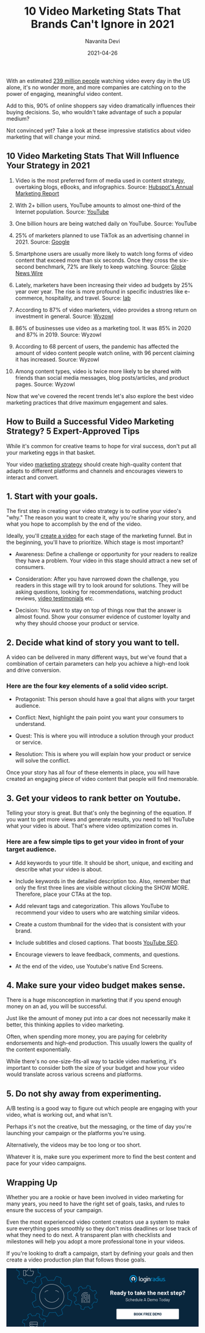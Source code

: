 ﻿---
title: "10 Video Marketing Stats That Brands Can't Ignore in 2021"
date: "2021-04-26"
coverImage: "video-marketing-loginradius.jpg"
tags: ["loginradius"]
featured: false 
author: "Navanita Devi"
description: "Even the most experienced video content creators use a system to make sure everything goes smoothly so they don't miss deadlines or lose track of what they need to do next. A transparent plan with checklists and milestones will help you adopt a more professional tone in your videos."
metadescription: "Here are ten video marketing stats that will influence your strategy in 2021. Learn how to reach your goals and develop strategies that put you ahead of your competitors"
metatitle: "10 Video Marketing Stats That Brands Can't Ignore in 2021"
---


With an estimated [239 million people](https://www.statista.com/topics/1137/online-video/) watching video every day in the US alone, it's no wonder more, and more companies are catching on to the power of engaging, meaningful video content.

  

Add to this, 90% of online shoppers say video dramatically influences their buying decisions. So, who wouldn't take advantage of such a popular medium?

  

Not convinced yet? Take a look at these impressive statistics about video marketing that will change your mind.

## 10 Video Marketing Stats That Will Influence Your Strategy in 2021

  

1. Video is the most preferred form of media used in content strategy, overtaking blogs, eBooks, and infographics. Source: [Hubspot's Annual Marketing Report](https://cdn2.hubspot.net/hubfs/53/tools/state-of-marketing/PDFs/Not%20Another%20State%20of%20Marketing%20Report%20-%20Web%20Version.pdf)

  

2. With 2+ billion users, YouTube amounts to almost one-third of the Internet population. Source: [YouTube](https://www.youtube.com/intl/en-GB/about/press/)

  

3. One billion hours are being watched daily on YouTube. Source: YouTube

  

4. 25% of marketers planned to use TikTok as an advertising channel in 2021. Source: [Google](https://storage.googleapis.com/postclick_prod/2020/11/PDF-2021-TPs-Report_v5.pdf)

  

5. Smartphone users are usually more likely to watch long forms of video content that exceed more than six seconds. Once they cross the six-second benchmark, 72% are likely to keep watching. Source: [Globe News Wire](https://www.globenewswire.com/news-release/2018/06/06/1517836/0/en/ADYOULIKE-Releases-First-State-of-Native-Video-Report.html)

  

6. Lately, marketers have been increasing their video ad budgets by 25% year over year. The rise is more profound in specific industries like e-commerce, hospitality, and travel. Source: [Iab](https://www.iab.com/insights/ad-spend-report-2019/)

  

7. According to 87% of video marketers, video provides a strong return on investment in general. Source: [Wyzowl](https://www.wyzowl.com/state-of-video-marketing-2021-report/)

  

8. 86% of businesses use video as a marketing tool. It was 85% in 2020 and 87% in 2019. Source: Wyzowl

  

9. According to 68 percent of users, the pandemic has affected the amount of video content people watch online, with 96 percent claiming it has increased. Source: Wyzowl

  

10. Among content types, video is twice more likely to be shared with friends than social media messages, blog posts/articles, and product pages. Source: Wyzowl

  

Now that we've covered the recent trends let's also explore the best video marketing practices that drive maximum engagement and sales.

## How to Build a Successful Video Marketing Strategy? 5 Expert-Approved Tips


While it's common for creative teams to hope for viral success, don't put all your marketing eggs in that basket.


Your video [marketing strategy](https://www.loginradius.com/blog/fuel/2021/04/Top-5-Marketing-Strategies-to-Power-up-Your-Business/) should create high-quality content that adapts to different platforms and channels and encourages viewers to interact and convert.

  

## 1. Start with your goals.

  

The first step in creating your video strategy is to outline your video's "why." The reason you want to create it, why you're sharing your story, and what you hope to accomplish by the end of the video.

  

Ideally, you'll <a href="https://www.visme.co/video-maker/">create a video</a> for each stage of the marketing funnel. But in the beginning, you'll have to prioritize. Which stage is most important?

  

-   Awareness: Define a challenge or opportunity for your readers to realize they have a problem. Your video in this stage should attract a new set of consumers.
    
-   Consideration: After you have narrowed down the challenge, you readers in this stage will try to look around for solutions. They will be asking questions, looking for recommendations, watching product reviews, [video testimonials](https://www.loginradius.com/blog/fuel/2021/04/Why-Video-Testimonials-Are-A-Marketing-Must/) etc.
    
-   Decision: You want to stay on top of things now that the answer is almost found. Show your consumer evidence of customer loyalty and why they should choose your product or service.
    

  

## 2. Decide what kind of story you want to tell.

  

A video can be delivered in many different ways, but we've found that a combination of certain parameters can help you achieve a high-end look and drive conversion.

  

### Here are the four key elements of a solid video script.

  

-   Protagonist: This person should have a goal that aligns with your target audience.
    
-   Conflict: Next, highlight the pain point you want your consumers to understand.
    
-   Quest: This is where you will introduce a solution through your product or service.
    
-   Resolution: This is where you will explain how your product or service will solve the conflict.
    

  

Once your story has all four of these elements in place, you will have created an engaging piece of video content that people will find memorable.

  

## 3. Get your videos to rank better on Youtube.

  

Telling your story is great. But that's only the beginning of the equation. If you want to get more views and generate results, you need to tell YouTube what your video is about. That's where video optimization comes in.

  

### Here are a few simple tips to get your video in front of your target audience.

  

-   Add keywords to your title. It should be short, unique, and exciting and describe what your video is about.
    
-   Include keywords in the detailed description too. Also, remember that only the first three lines are visible without clicking the SHOW MORE. Therefore, place your CTAs at the top.
    
-   Add relevant tags and categorization. This allows YouTube to recommend your video to users who are watching similar videos.
    
-   Create a custom thumbnail for the video that is consistent with your brand.
    
-   Include subtitles and closed captions. That boosts [YouTube SEO](https://www.loginradius.com/blog/fuel/2017/07/youtube-views-marketing/).
    
-   Encourage viewers to leave feedback, comments, and questions.
    
-   At the end of the video, use Youtube's native End Screens.
    

  

## 4. Make sure your video budget makes sense.

  

There is a huge misconception in marketing that if you spend enough money on an ad, you will be successful.

  

Just like the amount of money put into a car does not necessarily make it better, this thinking applies to video marketing.

  

Often, when spending more money, you are paying for celebrity endorsements and high-end production. This usually lowers the quality of the content exponentially.

  

While there's no one-size-fits-all way to tackle video marketing, it's important to consider both the size of your budget and how your video would translate across various screens and platforms.

  

## 5. Do not shy away from experimenting.

  

A/B testing is a good way to figure out which people are engaging with your video, what is working out, and what isn't.

  

Perhaps it's not the creative, but the messaging, or the time of day you're launching your campaign or the platforms you're using.

  

Alternatively, the videos may be too long or too short.

  

Whatever it is, make sure you experiment more to find the best content and pace for your video campaigns.

## Wrapping Up

Whether you are a rookie or have been involved in video marketing for many years, you need to have the right set of goals, tasks, and rules to ensure the success of your campaign.

  

Even the most experienced video content creators use a system to make sure everything goes smoothly so they don't miss deadlines or lose track of what they need to do next. A transparent plan with checklists and milestones will help you adopt a more professional tone in your videos.

  

If you're looking to draft a campaign, start by defining your goals and then create a video production plan that follows those goals.

[![book-a-demo-Consultation](../../assets/book-a-demo-loginradius.png)](https://www.loginradius.com/book-a-demo/)
